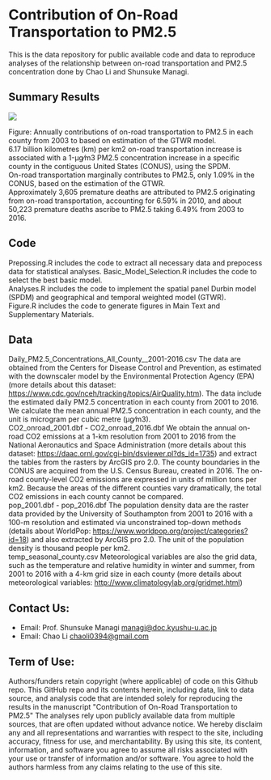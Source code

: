 # Contribution of On-Road Transportation to PM2.5
  
This is the data repository for public available code and data to reproduce analyses of the relationship between on-road transportation and PM2.5 concentration done by Chao Li and Shunsuke Managi.
  
## Summary Results
  
![](/Figure/time_ser_low.gif)
  
Figure: Annually contributions of on-road transportation to PM2.5 in each county from 2003 to based on estimation of the GTWR model.  
6.17 billion kilometres (km) per km2 on-road transportation increase is associated with a 1-μg⁄m3  PM2.5 concentration increase in a specific county in the contiguous United States (CONUS), using the SPDM.  
On-road transportation marginally contributes to PM2.5, only 1.09% in the CONUS, based on the estimation of the GTWR.   
Approximately 3,605 premature deaths are attributed to PM2.5 originating from on-road transportation, accounting for 6.59% in 2010, and about 50,223 premature deaths ascribe to PM2.5 taking 6.49% from 2003 to 2016.   
  
## Code
Prepossing.R includes the code to extract all necessary data and prepocess data for statistical analyses.
Basic_Model_Selection.R includes the code to select the best basic model.  
Analyses.R includes the code to implement the spatial panel Durbin model (SPDM) and geographical and temporal weighted model (GTWR).  
Figure.R includes the code to generate figures in Main Text and Supplementary Materials.  
  
## Data
Daily_PM2.5_Concentrations_All_County__2001-2016.csv The data are obtained from the Centers for Disease Control and Prevention, as estimated with the downscaler model by the Environmental Protection Agency (EPA) (more details about this dataset: <https://www.cdc.gov/nceh/tracking/topics/AirQuality.htm>). The data include the estimated daily PM2.5 concentration in each county from 2001 to 2016. We calculate the mean annual PM2.5 concentration in each county, and the unit is microgram per cubic metre (μg⁄m3).  
CO2_onroad_2001.dbf - CO2_onroad_2016.dbf We obtain the annual on-road CO2 emissions at a 1-km resolution from 2001 to 2016 from the National Aeronautics and Space Administration (more details about this dataset: <https://daac.ornl.gov/cgi-bin/dsviewer.pl?ds_id=1735>) and extract the tables from the rasters by ArcGIS pro 2.0. The county boundaries in the CONUS are acquired from the U.S. Census Bureau, created in 2016. The on-road county-level CO2 emissions are expressed in units of million tons per km2. Because the areas of the different counties vary dramatically, the total CO2 emissions in each county cannot be compared.   
pop_2001.dbf - pop_2016.dbf The population density data are the raster data provided by the University of Southampton from 2001 to 2016 with a 100-m resolution and estimated via unconstrained top-down methods (details about WorldPop: <https://www.worldpop.org/project/categories?id=18>) and also extracted by ArcGIS pro 2.0. The unit of the population density is thousand people per km2.  
temp_seasonal_county.csv Meteorological variables are also the grid data, such as the temperature and relative humidity in winter and summer, from 2001 to 2016 with a 4-km grid size in each county (more details about meteorological variables: <http://www.climatologylab.org/gridmet.html>)
  
## Contact Us:
- Email: Prof. Shunsuke Managi <managi@doc.kyushu-u.ac.jp>  
- Email: Chao Li <chaoli0394@gmail.com>  
  
## Term of Use:
Authors/funders retain copyright (where applicable) of code on this Github repo. 
This GitHub repo and its contents herein, including data, link to data source, and analysis code that are intended solely for reproducing the results in the manuscript "Contribution of On-Road Transportation to PM2.5" The analyses rely upon publicly available data from multiple sources, that are often updated without advance notice. We hereby disclaim any and all representations and warranties with respect to the site, including accuracy, fitness for use, and merchantability. By using this site, its content, information, and software you agree to assume all risks associated with your use or transfer of information and/or software. You agree to hold the authors harmless from any claims relating to the use of this site.